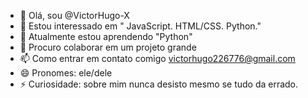 - 👋 Olá, sou @VictorHugo-X
- 👀 Estou interessado em " JavaScript. HTML/CSS. Python."
- 🌱 Atualmente estou aprendendo "Python"
- 💞️ Procuro colaborar em um projeto grande
- 📫 Como entrar em contato comigo victorhugo226776@gmail.com
- 😄 Pronomes: ele/dele
- ⚡ Curiosidade: sobre mim nunca desisto mesmo se tudo da errado.

<!---
VictorHugo-X/VictorHugo-X é um repositório ✨ especial ✨ porque seu `README.md` (este arquivo) aparece no seu perfil do GitHub.
Você pode clicar no link Visualizar para ver suas alterações.
